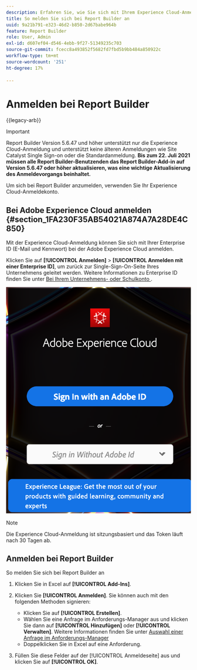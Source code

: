 ```yaml
---
description: Erfahren Sie, wie Sie sich mit Ihrem Experience Cloud-Anmeldekonto bei Report Builder anmelden.
title: So melden Sie sich bei Report Builder an
uuid: 9a21b791-e323-46d2-b850-2d67babe964b
feature: Report Builder
role: User, Admin
exl-id: d607ef04-d546-4ebb-9f27-51349235c703
source-git-commit: fcecc8a493852f5682fd7fbd5b9bb484a850922c
workflow-type: tm+mt
source-wordcount: '251'
ht-degree: 17%

---
```


# Anmelden bei Report Builder

{{legacy-arb}}

>[!IMPORTANT]
>
>Report Builder Version 5.6.47 und höher unterstützt nur die Experience Cloud-Anmeldung und unterstützt keine älteren Anmeldungen wie Site Catalyst Single Sign-on oder die Standardanmeldung. **Bis zum 22. Juli 2021 müssen alle Report Builder-Benutzenden das Report Builder-Add-in auf Version 5.6.47 oder höher aktualisieren, was eine wichtige Aktualisierung des Anmeldevorgangs beinhaltet.**

Um sich bei Report Builder anzumelden, verwenden Sie Ihr Experience Cloud-Anmeldekonto.

## Bei Adobe Experience Cloud anmelden {#section_1FA230F35AB54021A874A7A28DE4C850}

Mit der Experience Cloud-Anmeldung können Sie sich mit Ihrer Enterprise ID (E-Mail und Kennwort) bei der Adobe Experience Cloud anmelden.

Klicken Sie auf **[!UICONTROL Anmelden]** > **[!UICONTROL Anmelden mit einer Enterprise ID]**, um zurück zur Single-Sign-On-Seite Ihres Unternehmens geleitet werden. Weitere Informationen zu Enterprise ID finden Sie unter [Bei Ihrem Unternehmens- oder Schulkonto ](https://helpx.adobe.com/de/enterprise/kb/enterprise-id-faq.html#whatis).

![Screenshot mit dem Fenster &quot;Adobe Experience Cloud-Anmeldung“ mit Optionen für die Anmeldung mit oder ohne Adobe ID](assets/adobe_id_login.png)

>[!NOTE]
>
>Die Experience Cloud-Anmeldung ist sitzungsbasiert und das Token läuft nach 30 Tagen ab.

## Anmelden bei Report Builder

So melden Sie sich bei Report Builder an

1. Klicken Sie in Excel auf **[!UICONTROL Add-Ins]**.
1. Klicken Sie **[!UICONTROL Anmelden]**. Sie können auch mit den folgenden Methoden signieren:

   * Klicken Sie auf **[!UICONTROL Erstellen]**.
   * Wählen Sie eine Anfrage im Anforderungs-Manager aus und klicken Sie dann auf **[!UICONTROL Hinzufügen]** oder **[!UICONTROL Verwalten]**. Weitere Informationen finden Sie unter [Auswahl einer Anfrage im Anforderungs-Manager](/help/analyze/legacy-report-builder/manage-requests/r-arb-manage-requests.md)
   * Doppelklicken Sie in Excel auf eine Anforderung.

1. Füllen Sie diese Felder auf der [!UICONTROL Anmeldeseite] aus und klicken Sie auf **[!UICONTROL OK]**.

